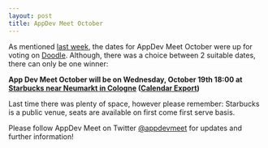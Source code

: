```yaml
---
layout: post
title: AppDev Meet October
---
```


As mentioned [last week](http://dlinsin.github.com/2011/09/28/AppDevMeetOctober.html), 
the dates for AppDev Meet October were up for voting on [Doodle](http://doodle.com/2scu8yvs2353wmru). 
Although, there was a choice between 2 suitable dates, there can only be one winner:

**App Dev Meet October will be on Wednesday, October 19th 18:00 at [Starbucks near Neumarkt in Cologne](http://goo.gl/CrhYU) ([Calendar Export](http://doodle.com/export/ics?optionIndex=6&locale=en&timeZone=Europe%2FBerlin&adminKey=&pollId=2scu8yvs2353wmru&participantKey=))**

Last time there was plenty of space, however please remember: 
Starbucks is a public venue, seats are available on first come first serve basis.
 
Please follow AppDev Meet on Twitter [@appdevmeet](http://twitter.com/appdevmeet) for updates and further information!